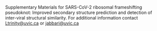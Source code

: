 Supplementary Materials for SARS-CoV-2 ribosomal frameshifting pseudoknot: Improved secondary structure prediction and detection of inter-viral structural similarity.
For additional information contact Ltrinity@uvic.ca or jabbari@uvic.ca
